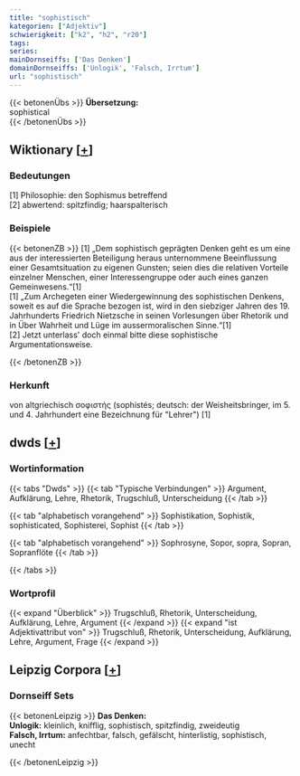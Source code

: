 ```yaml
---
title: "sophistisch"
kategorien: ["Adjektiv"]
schwierigkeit: ["k2", "h2", "r20"]
tags:
series:
mainDornseiffs: ['Das Denken']
domainDornseiffs: ['Unlogik', 'Falsch, Irrtum']
url: "sophistisch"
---
```


{{< betonenÜbs >}}
**Übersetzung:**  
sophistical  
{{< /betonenÜbs >}}

## Wiktionary [[+](https://de.wiktionary.org/wiki/sophistisch)]

### Bedeutungen
[1] Philosophie: den Sophismus betreffend  
[2] abwertend: spitzfindig; haarspalterisch  

### Beispiele
{{< betonenZB >}}
[1] „Dem sophistisch geprägten Denken geht es um eine aus der interessierten Beteiligung heraus unternommene Beeinflussung einer Gesamtsituation zu eigenen Gunsten; seien dies die relativen Vorteile einzelner Menschen, einer Interessengruppe oder auch eines ganzen Gemeinwesens.“[1]  
[1] „Zum Archegeten einer Wiedergewinnung des sophistischen Denkens, soweit es auf die Sprache bezogen ist, wird in den siebziger Jahren des 19. Jahrhunderts Friedrich Nietzsche in seinen Vorlesungen über Rhetorik und in Über Wahrheit und Lüge im aussermoralischen Sinne.“[1]  
[2] Jetzt unterlass' doch einmal bitte diese sophistische Argumentationsweise.  

{{< /betonenZB >}}
### Herkunft
von altgriechisch σοφιστής (sophistés; deutsch: der Weisheitsbringer, im 5. und 4. Jahrhundert eine Bezeichnung für "Lehrer") [1]  



## dwds [[+](https://www.dwds.de/wb/sophistisch)]

### Wortinformation
{{< tabs "Dwds" >}}
{{< tab "Typische Verbindungen" >}}
Argument, Aufklärung, Lehre, Rhetorik, Trugschluß, Unterscheidung
{{< /tab >}}

{{< tab "alphabetisch vorangehend" >}}
Sophistikation, Sophistik, sophisticated, Sophisterei, Sophist
{{< /tab >}}

{{< tab "alphabetisch vorangehend" >}}
Sophrosyne, Sopor, sopra, Sopran, Sopranflöte
{{< /tab >}}

{{< /tabs >}}

### Wortprofil
{{< expand "Überblick" >}} Trugschluß, Rhetorik, Unterscheidung, Aufklärung, Lehre, Argument {{< /expand >}}
{{< expand "ist Adjektivattribut von" >}} Trugschluß, Rhetorik, Unterscheidung, Aufklärung, Lehre, Argument, Frage {{< /expand >}}

## Leipzig Corpora [[+](https://corpora.uni-leipzig.de/en/res?word=sophistisch&corpusId=deu_newscrawl-public_2018)]

### Dornseiff Sets
{{< betonenLeipzig >}}
**Das Denken:**  
**Unlogik:** kleinlich, knifflig, sophistisch, spitzfindig, zweideutig  
**Falsch, Irrtum:** anfechtbar, falsch, gefälscht, hinterlistig, sophistisch, unecht  

{{< /betonenLeipzig >}}
